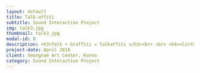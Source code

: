 ```yaml
---
layout: default
title: Talk-affiti
subtitle: Sound Interactive Project
img: talk3.jpg
thumbnail: talk3.jpg
modal-id: 8
description: <h3>Talk + Graffiti = Talkaffiti </h3><br> <br> <h4><li>You will need = A beautiful voice</li><br> <li>The Purpose of the installation = Draw a graffiti with your voice.</li></h4> <br> <h4><li>The procedure =</h4><b> A person speaks at the microphone then the computer analyzes the frequency and the amplitude of the voice and translates it to color and size of the brush.</b></li><br> <p>  <div class="embed-responsive embed-responsive-16by9"><iframe src="https://www.youtube.com/embed/uR2GR7LTV10?rel=0" frameborder="0" allow="autoplay; encrypted-media" allowfullscreen></iframe></div></p> <p>--------------------------------------------------------------------------------<br><b>Making Process</b><br>Programming colors to change as the frequency and amplitude of the voice changes.<br> --------------------------------------------------------------------------------<br>  <br> <p>  <div class="embed-responsive embed-responsive-16by9">  <iframe src="https://player.vimeo.com/video/291437047" frameborder="0" webkitallowfullscreen mozallowfullscreen allowfullscreen> </iframe></div><br></p> <br> ------------------------------------------------------------------------------------------------<br><b>Installation video</b> <br>------------------------------------------------------------------------------------------------<p> <div class="embed-responsive embed-responsive-16by9"><iframe src="https://player.vimeo.com/video/291437417" frameborder="0" webkitallowfullscreen mozallowfullscreen allowfullscreen> </iframe></div></p>
project-date: April 2018
client: Seongnam Art Center, Korea
category: Sound Interactive Project
---
```

